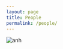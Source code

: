 ```yaml
---
layout: page
title: People
permalink: /people/
---
```



<img src="../uu-nlp.github.io/assets/images/nha.jpg" class="img-thumbnail" alt="anh">
 
